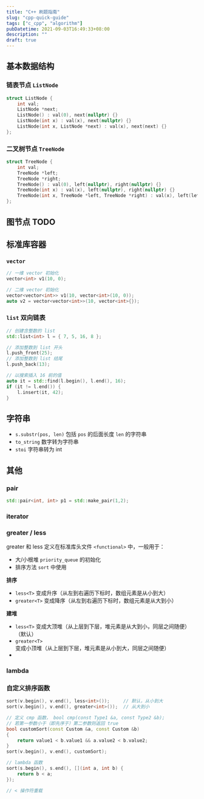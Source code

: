 ```yaml
---
title: "C++ 刷题指南"
slug: "cpp-quick-guide"
tags: ["c_cpp", "algorithm"]
pubDatetime: 2021-09-03T16:49:33+08:00
description: ""
draft: true
---
```


## 基本数据结构

### 链表节点 `ListNode`

```c++
struct ListNode {
    int val;
    ListNode *next;
    ListNode() : val(0), next(nullptr) {}
    ListNode(int x) : val(x), next(nullptr) {}
    ListNode(int x, ListNode *next) : val(x), next(next) {}
};
```

### 二叉树节点 `TreeNode`

```c++
struct TreeNode {
    int val;
    TreeNode *left;
    TreeNode *right;
    TreeNode() : val(0), left(nullptr), right(nullptr) {}
    TreeNode(int x) : val(x), left(nullptr), right(nullptr) {}
    TreeNode(int x, TreeNode *left, TreeNode *right) : val(x), left(left), right(right) {}
};
```

## 图节点 TODO

## 标准库容器

### `vector`

```c++
// 一维 vector 初始化
vector<int> v1(10, 0);

// 二维 vector 初始化
vector<vector<int>> v1(10, vector<int>(10, 0));
auto v2 = vector<vector<int>>(10, vector<int>{});
```

### `list` 双向链表

```c++
// 创建含整数的 list
std::list<int> l = { 7, 5, 16, 8 };

// 添加整数到 list 开头
l.push_front(25);
// 添加整数到 list 结尾
l.push_back(13);

// 以搜索插入 16 前的值
auto it = std::find(l.begin(), l.end(), 16);
if (it != l.end()) {
    l.insert(it, 42);
}
```

## 字符串

- `s.substr(pos, len)` 包括 `pos` 的后面长度 `len` 的字符串
- `to_string` 数字转为字符串
- `stoi` 字符串转为 int

## 其他

### pair

```c++
std::pair<int, int> p1 = std::make_pair(1,2);
```

### iterator

### greater / less

greater 和 less 定义在标准库头文件 `<functional>` 中，一般用于：

- 大/小根堆 `priority_queue` 的初始化
- 排序方法 `sort` 中使用

**排序**

- `less<T>` 变成升序（从左到右遍历下标时，数组元素是从小到大）
- `greater<T>` 变成降序（从左到右遍历下标时，数组元素是从大到小）

**建堆**

- `less<T>` 变成大顶堆（从上层到下层，堆元素是从大到小，同层之间随便）（默认）
- `greater<T>` 变成小顶堆（从上层到下层，堆元素是从小到大，同层之间随便）
-

### lambda

### 自定义排序函数

```c++
sort(v.begin(), v.end(), less<int>());     // 默认，从小到大
sort(v.begin(), v.end(), greater<int>());  // 从大到小

// 定义 cmp 函数， bool cmp(const Type1 &a, const Type2 &b);
// 若第一参数小于（即先序于）第二参数则返回 ​true
bool customSort(const Custom &a, const Custom &b)
{
    return value1 < b.value1 && a.value2 < b.value2;
}
sort(v.begin(), v.end(), customSort);

// lambda 函数
sort(s.begin(), s.end(), [](int a, int b) {
    return b < a;
});

// < 操作符重载
```
